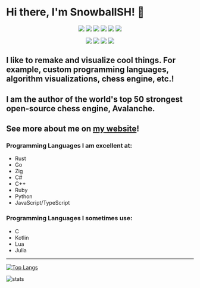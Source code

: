 # Hi there, I'm SnowballSH! 👋

<p align="center">
  <img src="https://img.shields.io/badge/TypeScript-007ACC?style=for-the-badge&logo=typescript&logoColor=white" />
  <img src="https://img.shields.io/badge/Python-FFD43B?style=for-the-badge&logo=python&logoColor=blue" />
  <img src="https://img.shields.io/badge/Rust-black?style=for-the-badge&logo=rust&logoColor=#E57324" />
  <img src="https://img.shields.io/badge/zig-F7A41D?style=for-the-badge&logo=zig&logoColor=white" />
  <img src="https://img.shields.io/badge/C%2B%2B-00599C?style=for-the-badge&logo=c%2B%2B&logoColor=white" />
  <img src="https://img.shields.io/badge/Go-00ADD8?style=for-the-badge&logo=go&logoColor=white" />
</p>

<p align="center">
  <img src="https://img.shields.io/badge/next%20js-000000?style=for-the-badge&logo=nextdotjs&logoColor=white" />
  <img src="https://img.shields.io/badge/React-20232A?style=for-the-badge&logo=react&logoColor=61DAFB" />
  <img src="https://img.shields.io/badge/ChatGPT-74aa9c?style=for-the-badge&logo=openai&logoColor=white" />
  <img src="https://img.shields.io/badge/PyTorch-EE4C2C?style=for-the-badge&logo=pytorch&logoColor=white" />
</p>

## I like to remake and visualize cool things. For example, custom programming languages, algorithm visualizations, chess engine, etc.!
## I am the author of the world's top 50 strongest open-source chess engine, Avalanche.
## See more about me on [my website](http://snowballsh.github.io/)!

### Programming Languages I am excellent at:
- Rust
- Go
- Zig
- C#
- C++
- Ruby
- Python
- JavaScript/TypeScript

### Programming Languages I sometimes use:
- C
- Kotlin
- Lua
- Julia

---

[![Top Langs](https://github-readme-stats.vercel.app/api/top-langs/?username=SnowballSH&show_icons=true&theme=buefy&layout=compact&langs_count=8&hide=C&exclude_repo=Rustfish)](https://github.com/SnowballSH/)

![stats](https://github-profile-summary-cards.vercel.app/api/cards/profile-details?username=SnowballSH)
